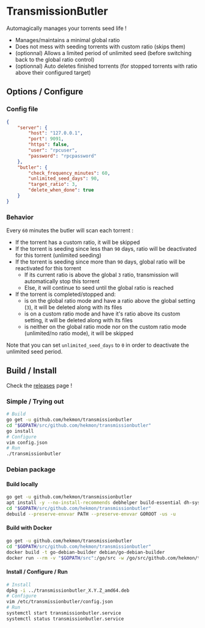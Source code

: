 # TransmissionButler

Automagically manages your torrents seed life !

* Manages/maintains a minimal global ratio
* Does not mess with seeding torrents with custom ratio (skips them)
* (optionnal) Allows a limited period of unlimited seed (before switching back to the global ratio control)
* (optionnal) Auto deletes finished torrents (for stopped torrents with ratio above their configured target)

## Options / Configure

### Config file
```json
{
    "server": {
        "host": "127.0.0.1",
        "port": 9091,
        "https": false,
        "user": "rpcuser",
        "password": "rpcpassword"
    },
    "butler": {
        "check_frequency_minutes": 60,
        "unlimited_seed_days": 90,
        "target_ratio": 3,
        "delete_when_done": true
    }
}
```

### Behavior

Every `60` minutes the butler will scan each torrent :
* If the torrent has a custom ratio, it will be skipped
* If the torrent is seeding since less than `90` days, ratio will be deactivated for this torrent (unlimited seeding)
* If the torrent is seeding since more than `90` days, global ratio will be reactivated for this torrent
    * If its current ratio is above the global `3` ratio, transmission will automatically stop this torrent
    * Else, it will continue to seed until the global ratio is reached
* If the torrent is completed/stopped and:
    * is on the global ratio mode and have a ratio above the global setting (`3`), it will be deleted along with its files
    * is on a custom ratio mode and have it's ratio above its custom setting, it will be deleted along with its files
    * is neither on the global ratio mode nor on the custom ratio mode (unlimited/no ratio mode), it will be skipped

Note that you can set `unlimited_seed_days` to `0` in order to deactivate the unlimited seed period.

## Build / Install

Check the [releases](https://github.com/hekmon/transmissionbutler/releases) page !

### Simple / Trying out

```bash
# Build
go get -u github.com/hekmon/transmissionbutler
cd "$GOPATH/src/github.com/hekmon/transmissionbutler"
go install
# Configure
vim config.json
# Run
./transmissionbutler
```

### Debian package


#### Build locally

```bash
go get -u github.com/hekmon/transmissionbutler
apt install -y --no-install-recommends debhelper build-essential dh-systemd
cd "$GOPATH/src/github.com/hekmon/transmissionbutler"
debuild --preserve-envvar PATH --preserve-envvar GOROOT -us -u
```

#### Build with Docker

```bash
go get -u github.com/hekmon/transmissionbutler
cd "$GOPATH/src/github.com/hekmon/transmissionbutler"
docker build -t go-debian-builder debian/go-debian-builder
docker run --rm -v "$GOPATH/src":/go/src -w /go/src/github.com/hekmon/transmissionbutler go-debian-builder dpkg-buildpackage -us -uc -b
```

#### Install / Configure / Run

```bash
# Install
dpkg -i ../transmissionbutler_X.Y.Z_amd64.deb
# Configure
vim /etc/transmissionbutler/config.json
# Run
systemctl start transmissionbutler.service
systemctl status transmissionbutler.service
```
